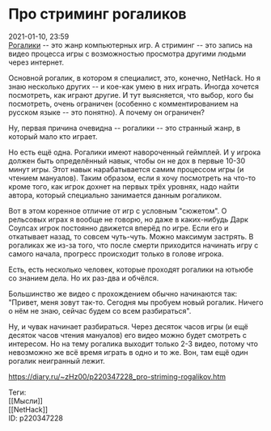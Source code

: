 Про стриминг рогаликов
=======================

   
 2021-01-10, 23:59   
   [Рогалики](https://lurkmore.to/%D0%A0%D0%BE%D0%B3%D0%B0%D0%BB%D0%B8%D0%BA%D0%B8)  -- это жанр компьютерных игр. А стриминг -- это запись на видео процесса игры с возможностью просмотра другими людьми через интернет.   
   
 Основной рогалик, в котором я специалист, это, конечно, NetHack. Но я знаю несколько других -- и кое-как умею в них играть. Иногда хочется посмотреть, как играют другие. И тут выясняется, что выбор, кого бы посмотреть, очень ограничен (особенно с комментированием на русском языке -- это понятно). А почему он ограничен?   
   
 Ну, первая причина очевидна -- рогалики -- это странный жанр, в который мало кто играет.   
   
 Но есть ещё одна. Рогалики имеют навороченный геймплей. И у игрока должен быть определённый навык, чтобы он не дох в первые 10-30 минут игры. Этот навык нарабатывается самим процессом игры (и чтением мануалов). Таким образом, если я хочу посмотреть на что-то кроме того, как игрок дохнет на первых трёх уровнях, надо найти автора, который специально занимается данным рогаликом.   
   
 Вот в этом коренное отличие от игр с условным "сюжетом". О рельсовых играх я вообще не говорю, но даже в каких-нибудь Дарк Соулсах игрок постоянно движется вперёд по игре. Если его и откатывает назад, то совсем чуть-чуть. Можно максимум застрять. В рогаликах же из-за того, что после смерти приходится начинать игру с самого начала, прогресс происходит только в голове игрока.   
   
 Есть, есть несколько человек, которые проходят рогалики на ютьюбе со знанием дела. Но их раз-два и обчёлся.   
   
 Большинство же видео с прохождением обычно начинаются так: "Привет, меня зовут так-то. Сегодня мы пробуем новый рогалик. Ничего о нём не знаю, сейчас будем со всем разбираться".   
   
 Ну, и чувак начинает разбираться. Через десяток часов игры (и ещё десяток часов чтения мануалов) его видео можно будет смотреть с интересом. Но на тему рогалика выходит только 2-3 видео, потому что невозможно же всё время играть в одно и то же. Вон, там ещё один рогалик неигранный лежит.   
    
 <https://diary.ru/~zHz00/p220347228_pro-striming-rogalikov.htm>   
   
 Теги:   
 [[Мысли]]   
 [[NetHack]]   
 ID: p220347228